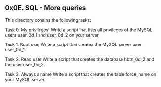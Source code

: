 0x0E. SQL - More queries
-----------------------------------------
This directory conains the following tasks:

Task 0. My privileges!
Write a script that lists all privileges of the MySQL users user_0d_1 and user_0d_2 on your server

Task 1. Root user
Write a script that creates the MySQL server user user_0d_1.

Task 2. Read user
Write a script that creates the database hbtn_0d_2 and the user user_0d_2.

Task 3. Always a name
Write a script that creates the table force_name on your MySQL server.
